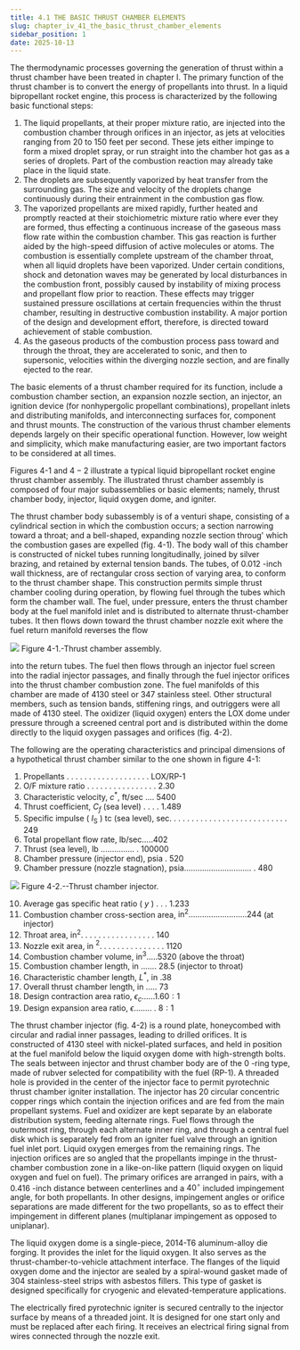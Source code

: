 ```yaml
---
title: 4.1 THE BASIC THRUST CHAMBER ELEMENTS
slug: chapter_iv_41_the_basic_thrust_chamber_elements
sidebar_position: 1
date: 2025-10-13
---
```


The thermodynamic processes governing the generation of thrust within a thrust chamber have been treated in chapter I. The primary function of the thrust chamber is to convert the energy of propellants into thrust. In a liquid bipropellant rocket engine, this process is characterized by the following basic functional steps:

1. The liquid propellants, at their proper mixture ratio, are injected into the combustion chamber through orifices in an injector, as jets at velocities ranging from 20 to 150 feet per second. These jets either impinge to form a mixed droplet spray, or run straight into the chamber hot gas as a series of droplets. Part of the combustion reaction may already take place in the liquid state.
2. The droplets are subsequently vaporized by heat transfer from the surrounding gas. The size and velocity of the droplets change continuously during their entrainment in the combustion gas flow.
3. The vaporized propellants are mixed rapidly, further heated and promptly reacted at their stoichiometric mixture ratio where ever they are formed, thus effecting a continuous increase of the gaseous mass flow rate within the combustion chamber. This gas reaction is further aided by the high-speed diffusion of active molecules or atoms. The combustion is essentially complete upstream of the chamber throat, when all liquid droplets have been vaporized. Under certain conditions, shock and detonation waves may be generated by local disturbances in the combustion front, possibly caused by instability of mixing process and propellant flow prior to reaction. These effects may trigger sustained pressure oscillations at certain frequencies within the thrust chamber, resulting in destructive combustion instability. A major portion of the design and development effort, therefore, is directed toward achievement of stable combustion.
4. As the gaseous products of the combustion process pass toward and through the throat, they are accelerated to sonic, and then to supersonic, velocities within the diverging nozzle section, and are finally ejected to the rear.

The basic elements of a thrust chamber required for its function, include a combustion chamber section, an expansion nozzle section, an injector, an ignition device (for nonhypergolic propellant combinations), propellant inlets and distributing manifolds, and interconnecting surfaces for, component and thrust mounts. The construction of the various thrust chamber elements depends largely on their specific operational function. However, low weight and simplicity, which make manufacturing easier, are two important factors to be considered at all times.

Figures 4-1 and $4-2$ illustrate a typical liquid bipropellant rocket engine thrust chamber assembly. The illustrated thrust chamber assembly is composed of four major subassemblies or basic elements; namely, thrust chamber body, injector, liquid oxygen dome, and igniter.

The thrust chamber body subassembly is of a venturi shape, consisting of a cylindrical section in which the combustion occurs; a section narrowing toward a throat; and a bell-shaped, expanding nozzle section throug' which the combustion gases are expelled (fig. 4-1). The body wall of this chamber is constructed of nickel tubes running longitudinally, joined by silver brazing, and retained by external tension bands. The tubes, of 0.012 -inch wall thickness, are of rectangular cross section of varying area, to conform to the thrust chamber shape. This construction permits simple thrust chamber cooling during operation, by flowing fuel through the tubes which form the chamber wall. The fuel, under pressure, enters the thrust chamber body at the fuel manifold inlet and is distributed to alternate thrust-chamber tubes. It then flows down toward the thrust chamber nozzle exit where the fuel return manifold reverses the flow

![](/img/DLPRE/image_043.jpg)
Figure 4-1.-Thrust chamber assembly.

into the return tubes. The fuel then flows through an injector fuel screen into the radial injector passages, and finally through the fuel injector orifices into the thrust chamber combustion zone. The fuel manifolds of this chamber are made of 4130 steel or 347 stainless steel. Other structural members, such as tension bands, stiffening rings, and outriggers were all made of 4130 steel. The oxidizer (liquid oxygen) enters the LOX dome under pressure through a screened central port and is distributed within the dome directly to the liquid oxygen passages and orifices (fig. 4-2).

The following are the operating characteristics and principal dimensions of a hypothetical thrust chamber similar to the one shown in figure 4-1:

1. Propellants . . . . . . . . . . . . . . . . . . . LOX/RP-1
2. $\mathrm{O} / \mathrm{F}$ mixture ratio . . . . . . . . . . . . . . . . 2.30
3. Characteristic velocity, $c^{*}$, ft/sec .... 5400
4. Thrust coefficient, $C_{f}$ (sea level) . . . . 1.489
5. Specific impulse ( $I_{\mathrm{S}}$ ) tc (sea level), sec. . . . . . . . . . . . . . . . . . . . . . . . . . . 249
6. Total propellant flow rate, $\mathrm{lb} / \mathrm{sec} . . . . .402$
7. Thrust (sea level), lb ............... . 100000
8. Chamber pressure (injector end), psia . 520
9. Chamber pressure (nozzle stagnation), psia.............................. . 480

![](/img/DLPRE/image_044.jpg)
Figure 4-2.--Thrust chamber injector.

10. Average gas specific heat ratio ( $y$ ) . . . 1.233
11. Combustion chamber cross-section area, $\mathrm{in}^{2} \ldots \ldots \ldots \ldots . . \ldots . . . . . . . . .244$ (at injector)
12. Throat area, $\mathrm{in}^{2}$. . . . . . . . . . . . . . . . . 140
13. Nozzle exit area, in ${ }^{2}$. . . . . . . . . . . . . . . 1120
14. Combustion chamber volume, $\mathrm{in}^{3} \ldots . .5320$
(above the throat)
15. Combustion chamber length, in ....... 28.5 (injector to throat)
16. Characteristic chamber length, $L^{*}$, in .38
17. Overall thrust chamber length, in ..... 73
18. Design contraction area ratio, $\epsilon_{c} \ldots . . .1 .60: 1$
19. Design expansion area ratio, $\epsilon \ldots \ldots .$. . $8: 1$

The thrust chamber injector (fig. 4-2) is a round plate, honeycombed with circular and radial inner passages, leading to drilled orifices. It is constructed of 4130 steel with nickel-plated surfaces, and held in position at the fuel manifold below the liquid oxygen dome with high-strength bolts. The seals between injector and thrust chamber body are of the 0 -ring type, made of rubver selected for compatibility with the fuel (RP-1). A threaded hole is provided in the center of the injector face to permit pyrotechnic thrust chamber igniter installation. The injector has 20 circular concentric copper rings which contain the injection orifices and are fed from the main propellant systems. Fuel and oxidizer are kept separate by an elaborate distribution system, feeding alternate rings. Fuel flows through the outermost ring, through each alternate inner ring, and through a central fuel disk which is separately fed from an igniter fuel valve through an ignition fuel inlet port. Liquid oxygen emerges from the remaining rings. The injection orifices are so angled that the propellants impinge in the thrust-chamber combustion zone in a like-on-like pattern (liquid oxygen on liquid oxygen and fuel on fuel). The primary orifices are arranged in pairs, with a 0.416 -inch distance between centerlines and a $40^{\circ}$ included impingement angle, for both propellants. In other designs, impingement angles or orifice separations are made different for the two propellants, so as to effect their impingement in different planes (multiplanar impingement as opposed to uniplanar).

The liquid oxygen dome is a single-piece, 2014-T6 aluminum-alloy die forging. It provides the inlet for the liquid oxygen. It also serves as the thrust-chamber-to-vehicle attachment interface. The flanges of the liquid oxygen dome and
the injector are sealed by a spiral-wound gasket made of 304 stainless-steel strips with asbestos fillers. This type of gasket is designed specifically for cryogenic and elevated-temperature applications.

The electrically fired pyrotechnic igniter is secured centrally to the injector surface by means of a threaded joint. It is designed for one start only and must be replaced after each firing. It receives an electrical firing signal from wires connected through the nozzle exit.